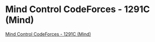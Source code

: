 # Mind Control CodeForces - 1291C (Mind)
[Mind Control CodeForces - 1291C (Mind)](https://aiwithcloud.com/2022/09/16/mind_control_codeforces___1291c_mind/)
